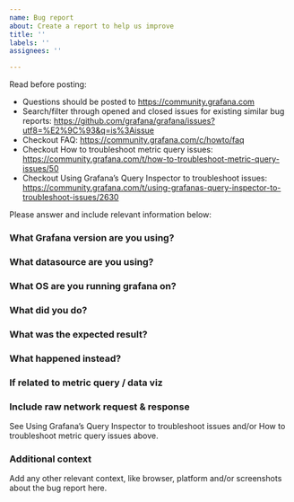 ```yaml
---
name: Bug report
about: Create a report to help us improve
title: ''
labels: ''
assignees: ''

---
```


Read before posting:

- Questions should be posted to https://community.grafana.com
- Search/filter through opened and closed issues for existing similar bug reports: https://github.com/grafana/grafana/issues?utf8=%E2%9C%93&q=is%3Aissue
- Checkout FAQ: https://community.grafana.com/c/howto/faq
- Checkout How to troubleshoot metric query issues: https://community.grafana.com/t/how-to-troubleshoot-metric-query-issues/50
- Checkout Using Grafana’s Query Inspector to troubleshoot issues: https://community.grafana.com/t/using-grafanas-query-inspector-to-troubleshoot-issues/2630

Please answer and include relevant information below:

### What Grafana version are you using?
### What datasource are you using?
### What OS are you running grafana on?
### What did you do?
### What was the expected result?
### What happened instead?
### If related to metric query / data viz
### Include raw network request & response
See Using Grafana’s Query Inspector to troubleshoot issues and/or How to troubleshoot metric query issues above.

### Additional context
Add any other relevant context, like browser, platform and/or screenshots about the bug report here.

